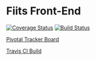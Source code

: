 # Fiits Front-End
[![Coverage Status](https://coveralls.io/repos/github/bwhiting2356/fiits-ionic-client/badge.svg?branch=master)](https://coveralls.io/github/bwhiting2356/fiits-ionic-client?branch=master) [![Build Status](https://travis-ci.org/bwhiting2356/fiits-ionic-client.svg?branch=master)](https://travis-ci.org/bwhiting2356/fiits-ionic-client)

[Pivotal Tracker Board](https://www.pivotaltracker.com/n/projects/2406737)

[Travis CI Build](https://travis-ci.org/bwhiting2356/fiits-ionic-client)